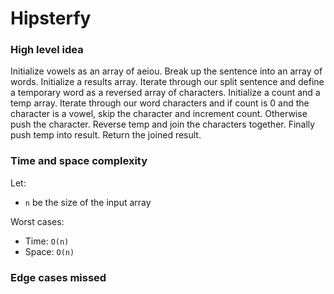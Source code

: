 # Hipsterfy

### High level idea

Initialize vowels as an array of aeiou.  Break up the sentence into an array of words.  Initialize a results array.  Iterate through our split sentence and define a temporary word as a reversed array of characters.  Initialize a count and a temp array.  Iterate through our word characters and if count is 0 and the character is a vowel, skip the character and increment count.  Otherwise push the character.  Reverse temp and join the characters together.  Finally push temp into result.  Return the joined result.  

### Time and space complexity

Let: <br>

- `n` be the size of the input array <br>

Worst cases: <br>

- Time: `O(n)` <br>
- Space: `O(n)`

### Edge cases missed

